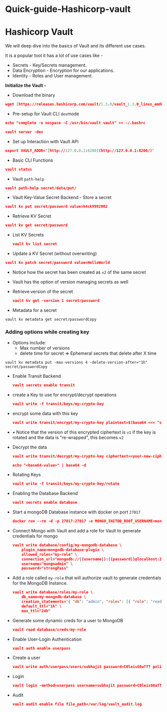 # Quick-guide-Hashicorp-vault
# Hashicorp Vault

We will deep dive into the basics of Vault and its different  use cases.

It is a popular tool it has a lot of use cases like -

- Secrets - Key/Secrets management.
- Data Encryption -  Encryption for our applications.
- Identity -  Roles and User management.

**Initialize the Vault -**

- Download the binary

```json
wget [https://releases.hashicorp.com/vault/1.3.0/vault_1.3.0_linux_amd64.zip](https://releases.hashicorp.com/vault/1.3.0/vault_1.3.0_linux_amd64.zip) && unzip vault_1.3.0_linux_amd64.zip && mv vault /usr/local/bin
```

- Pre-setup for Vault CLI `dev`mode

```json
echo "complete -o nospace -C /usr/bin/vault vault" >> ~/.bashrc

vault server -dev
```

- Set up Interaction with Vault API

```json
export VAULT_ADDR='[http://127.0.0.1:8200](http://127.0.0.1:8200/)'
```

- Basic CLI Functions

```json
vault status
```

- Vault `path-help`

```json
vault path-help secret/data/put/
```

- Vault Key-Value Secret Backend - Store a secret

```json
vault kv put secret/password value=h4ck9992002
```

- Retrieve KV Secret

```json
vault kv get secret/password
```

- List KV Secrets
    
    ```json
    vault kv list secret
    ```
    
- Update a KV Secret (without overwriting)

```json
vault kv patch secret/password value=HelloWorld
```

- Notice how the secret has been created as `v2` of the same secret
- Vault has the option of version managing secrets as well
- Retrieve version of the secret
    
    ```json
    vault kv get -version 1 secret/password
    ```
    
- Metadata for a secret

```
vault kv metadata get secret/passwordCopy
```

### **Adding options while creating key**

- Options include:
    - Max number of versions
    - delete time for secret => Ephemeral secrets that delete after X time

```
vault kv metadata put -max-versions 4 -delete-version-after="1h" secret/passwordCopy
```

- Enable Transit Backend
    
    ```json
    vault secrets enable transit
    ```
    
- create a Key to use for encrypt/decrypt operations
    
    ```json
    vault write -f transit/keys/my-crypto-key
    ```
    
- encrypt some data with this key
    
    ```json
    vault write transit/encrypt/my-crypto-key plaintext=$(base64 <<< "super secret data")
    ```
    
- • Notice that the version of this encrypted ciphertext is `v1` if the key is rotated and the data is "re-wrapped", this becomes `v2`
- Decrypt the data
    
    ```json
    vault write transit/decrypt/my-crypto-key ciphertext=<your-new-ciphertext>
    
    echo "<base64-value>" | base64 -d
    ```
    
- Rotating Keys
    
    ```json
    vault write -f transit/keys/my-crypto-key/rotate
    ```
    
- Enabling the Database Backend
    
    ```json
    vault secrets enable database
    ```
    
- Start a mongoDB Database instance with docker on port `27017`
    
    ```json
    docker run --rm -d -p 27017:27017 -e MONGO_INITDB_ROOT_USERNAME=mongoadmin -e MONGO_INITDB_ROOT_PASSWORD=strongPass mongo:4.4
    ```
    
- Connect Mongo with Vault and add a role for Vault to generate credentials for mongo
    
    ```json
    vault write database/config/my-mongodb-database \
        plugin_name=mongodb-database-plugin \
        allowed_roles="my-role" \
        connection_url="mongodb://{{username}}:{{password}}@localhost:27017/admin" \
        username="mongoadmin" \
        password="strongPass"
    ```
    
- Add a role called `my-role` that will authorize vault to generate credentials for the MongoDB Instance.
    
    ```json
    vault write database/roles/my-role \
        db_name=my-mongodb-database \
        creation_statements='{ "db": "admin", "roles": [{ "role": "readWrite" }, {"role": "read", "db": "foo"}] }' \
        default_ttl="1h" \
        max_ttl="24h"
    ```
    
- Generate some dynamic creds for a user to MongoDB
    
    ```json
    vault read database/creds/my-role
    ```
    
- Enable User-Login Authentication
    
    ```json
    vault auth enable userpass
    ```
    
- Create a user
    
    ```json
    vault write auth/userpass/users/subhajit password=C0leisG0aTTT policies=admins
    ```
    
- Login
    
    ```json
    vault login -method=userpass username=subhajit password=C0leisG0aTTT
    ```
    
- Audit
    
    ```json
    vault audit enable file file_path=/var/log/vault_audit.log
    ```
